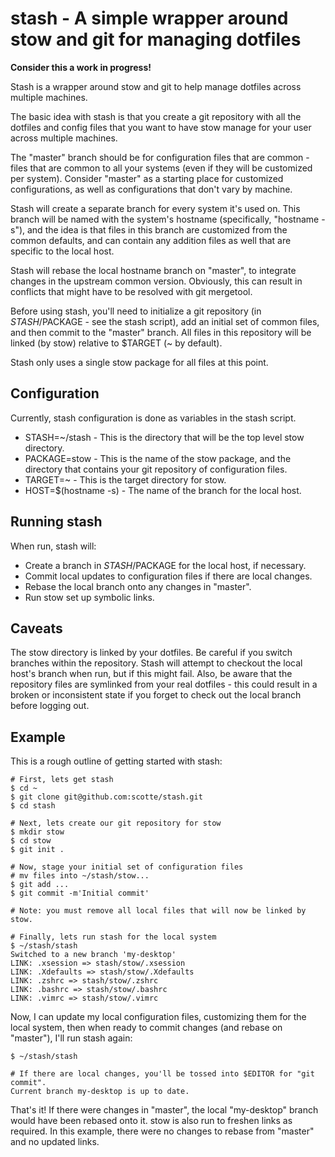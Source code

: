 # stash - A simple wrapper around stow and git for managing dotfiles

**Consider this a work in progress!**

Stash is a wrapper around stow and git to help manage dotfiles across multiple
machines.

The basic idea with stash is that you create a git repository with all the
dotfiles and config files that you want to have stow manage for your user
across multiple machines.

The "master" branch should be for configuration files that are common - files
that are common to all your systems (even if they will be customized per
system). Consider "master" as a starting place for customized configurations,
as well as configurations that don't vary by machine.

Stash will create a separate branch for every system it's used on. This branch
will be named with the system's hostname (specifically, "hostname -s"), and the
idea is that files in this branch are customized from the common defaults, and
can contain any addition files as well that are specific to the local host.

Stash will rebase the local hostname branch on "master", to integrate changes
in the upstream common version. Obviously, this can result in conflicts that
might have to be resolved with git mergetool.

Before using stash, you'll need to initialize a git repository (in
$STASH/$PACKAGE - see the stash script), add an initial set of common files,
and then commit to the "master" branch. All files in this repository will be
linked (by stow) relative to $TARGET (~ by default).

Stash only uses a single stow package for all files at this point.

## Configuration

Currently, stash configuration is done as variables in the stash script.
* STASH=~/stash - This is the directory that will be the top level stow
directory.
* PACKAGE=stow - This is the name of the stow package, and the directory that
contains your git repository of configuration files.
* TARGET=~ - This is the target directory for stow.
* HOST=$(hostname -s) - The name of the branch for the local host.

## Running stash

When run, stash will:

* Create a branch in $STASH/$PACKAGE for the local host, if necessary.
* Commit local updates to configuration files if there are local changes.
* Rebase the local branch onto any changes in "master".
* Run stow set up symbolic links.

## Caveats

The stow directory is linked by your dotfiles. Be careful if you switch
branches within the repository. Stash will attempt to checkout the local
host's branch when run, but if this might fail. Also, be aware that the
repository files are symlinked from your real dotfiles - this could result
in a broken or inconsistent state if you forget to check out the local branch
before logging out.

## Example

This is a rough outline of getting started with stash:

```
# First, lets get stash
$ cd ~
$ git clone git@github.com:scotte/stash.git
$ cd stash

# Next, lets create our git repository for stow
$ mkdir stow
$ cd stow
$ git init .

# Now, stage your initial set of configuration files
# mv files into ~/stash/stow...
$ git add ...
$ git commit -m'Initial commit'

# Note: you must remove all local files that will now be linked by stow.

# Finally, lets run stash for the local system
$ ~/stash/stash
Switched to a new branch 'my-desktop'
LINK: .xsession => stash/stow/.xsession
LINK: .Xdefaults => stash/stow/.Xdefaults
LINK: .zshrc => stash/stow/.zshrc
LINK: .bashrc => stash/stow/.bashrc
LINK: .vimrc => stash/stow/.vimrc
```

Now, I can update my local configuration files, customizing them for the local
system, then when ready to commit changes (and rebase on "master"), I'll run
stash again:

```
$ ~/stash/stash

# If there are local changes, you'll be tossed into $EDITOR for "git commit".
Current branch my-desktop is up to date.
```

That's it! If there were changes in "master", the local "my-desktop" branch
would have been rebased onto it. stow is also run to freshen links as required.
In this example, there were no changes to rebase from "master" and no updated
links.
